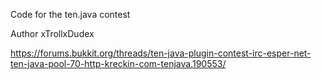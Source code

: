 Code for the ten.java contest

Author xTrollxDudex

https://forums.bukkit.org/threads/ten-java-plugin-contest-irc-esper-net-ten-java-pool-70-http-kreckin-com-tenjava.190553/
